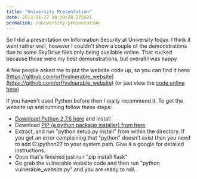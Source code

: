 ```yaml
---
title: "University Presentation"
date: 2013-11-27 18:19:28.225421
permalink: /university-presentation
---
```


So I did a presentation on Information Security at University today. I think it went rather well, however I couldn't show a couple of the demonstrations due to some SkyDrive files only being available online. That sucked because those were my best demonstrations, but overall I was happy.

A few people asked me to put the website code up, so you can find it here: [https://github.com/orf/vulnerable_website](https://github.com/orf/vulnerable_website) (or just view the [code online here](https://github.com/orf/vulnerable_website/blob/master/presentation_website.py))

If you haven't used Python before then I really recommend it. To get the website up and running follow these steps:

   * [Download Python 2.7.6 here](http://www.python.org/download/releases/2.7.6/) and install
   * Download [PIP (a python package installer) from here](https://pypi.python.org/packages/source/p/pip/pip-1.4.1.tar.gz#md5=6afbb46aeb48abac658d4df742bff714)
   * Extract, and run "python setup.py install" from within the directory. If you get an error complaining that "python" doesn't exist then you need to add C:\python27 to your system path. Give it a google for detailed instructions.
   * Once that's finished just run "pip install flask"
   * Go grab the vulnerable website code and then run "python vulnerable_website.py" and you are ready to roll.
    
